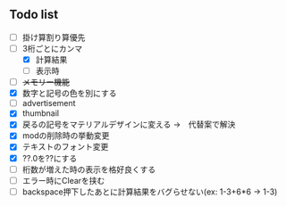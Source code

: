 ## Todo list
- [ ] 掛け算割り算優先
- [ ] 3桁ごとにカンマ
  - [x] 計算結果
  - [ ] 表示時
- [ ] ~~メモリー機能~~
- [x] 数字と記号の色を別にする
- [ ] advertisement
- [x] thumbnail
- [x] 戻るの記号をマテリアルデザインに変える →　代替案で解決
- [x] modの削除時の挙動変更
- [x] テキストのフォント変更
- [x] ??.0を??にする
- [ ] 桁数が増えた時の表示を格好良くする
- [ ] エラー時にClearを挟む
- [ ] backspace押下したあとに計算結果をバグらせない(ex: 1-3+6*6 → 1-3)
